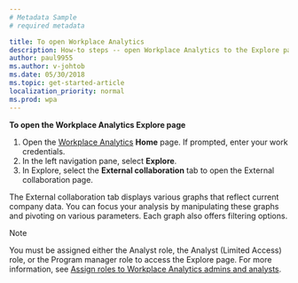 ```yaml
---
# Metadata Sample
# required metadata

title: To open Workplace Analytics
description: How-to steps -- open Workplace Analytics to the Explore page.
author: paul9955
ms.author: v-johtob
ms.date: 05/30/2018
ms.topic: get-started-article
localization_priority: normal 
ms.prod: wpa
---
```


**To open the Workplace Analytics Explore page** 

1. Open the [Workplace Analytics](https://workplaceanalytics.office.com) **Home** page. If prompted, enter your work credentials.
2. In the left navigation pane, select **Explore**.
3. In Explore, select the **External collaboration** tab to open the External collaboration page.

The External collaboration tab displays various graphs that reflect current company data. You can focus your analysis by manipulating these graphs and pivoting on various parameters. Each graph also offers filtering options.


   >[!Note] 
   >You must be assigned either the Analyst role,
the Analyst (Limited Access) role, or the Program manager role to access the Explore page.
   For more information, see [Assign roles to Workplace Analytics admins and analysts](../setup/set-up-workplace-analytics.md#step-3-assign-roles-to-workplace-analytics-admins-and-analysts).